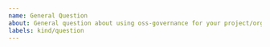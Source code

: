 ```yaml
---
name: General Question
about: General question about using oss-governance for your project/organisation
labels: kind/question
---
```


<!--
If the matter is security related, please disclose it privately via security@fuxing.dev
-->

